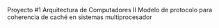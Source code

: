 Proyecto #1
Arquitectura de Computadores II
Modelo de protocolo para coherencia de caché en
sistemas multiprocesador
